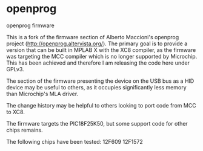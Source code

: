 # openprog
openprog firmware

This is a fork of the firmware section of Alberto Maccioni's openprog project (http://openprog.altervista.org/). The primary goal is to provide a version that can be built in MPLAB X with the XC8 compiler, as the firmware was targeting the MCC compiler which is no longer supported by Microchip. This has been achieved and therefore I am releasing the code here under GPLv3.

The section of the firmware presenting the device on the USB bus as a HID device may be useful to others, as it occupies significantly less memory than Microchip's MLA driver.

The change history may be helpful to others looking to port code from MCC to XC8.

The firmware targets the PIC18F25K50, but some support code for other chips remains.

The following chips have been tested:
12F609
12F1572
